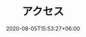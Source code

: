 ---
title:  "アクセス"
date:   2020-08-05T15:53:27+06:00
draft: false
description: "This is event description"
weight: 3
advtitle2: "オフィスと周辺"
advtitle3: "OFFICE"
access_description: "ベイジのオフィスへは京王井の頭線、小田急小田原線下北沢駅西口および北口から徒歩3分。急行を使うと渋谷から10分以内の好立地です。"
---